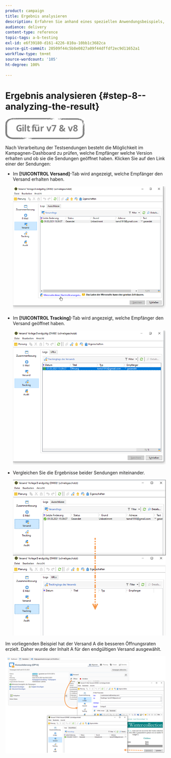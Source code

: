 ```yaml
---
product: campaign
title: Ergebnis analysieren
description: Erfahren Sie anhand eines speziellen Anwendungsbeispiels, wie Sie A/B-Tests durchführen.
audience: delivery
content-type: reference
topic-tags: a-b-testing
exl-id: e6f39180-d161-4226-810a-10bb1c3682ca
source-git-commit: 20509f44c5b8e0827a09f44dffdf2ec9d11652a1
workflow-type: tm+mt
source-wordcount: '105'
ht-degree: 100%

---
```


# Ergebnis analysieren {#step-8--analyzing-the-result}

![](../../assets/common.svg)

Nach Verarbeitung der Testsendungen besteht die Möglichkeit im Kampagnen-Dashboard zu prüfen, welche Empfänger welche Version erhalten und ob sie die Sendungen geöffnet haben. Klicken Sie auf den Link einer der Sendungen:

* Im **[!UICONTROL Versand]**-Tab wird angezeigt, welche Empfänger den Versand erhalten haben.

   ![](assets/use_case_abtesting_analysis_001.png)

* Im **[!UICONTROL Tracking]**-Tab wird angezeigt, welche Empfänger den Versand geöffnet haben.

   ![](assets/use_case_abtesting_analysis_002.png)

* Vergleichen Sie die Ergebnisse beider Sendungen miteinander.

   ![](assets/use_case_abtesting_analysis_003.png)

Im vorliegenden Beispiel hat der Versand A die besseren Öffnungsraten erzielt. Daher wurde der Inhalt A für den endgültigen Versand ausgewählt.

![](assets/use_case_abtesting_analysis_004.png)
